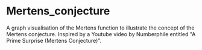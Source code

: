 # Mertens_conjecture
A graph visualisation of the Mertens function to illustrate the concept of the Mertens conjecture. Inspired by a Youtube video by Numberphile entitled "A Prime Surprise (Mertens Conjecture)".
